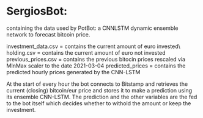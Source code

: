 # SergiosBot: 
containing the data used by PotBot: a CNNLSTM dynamic ensemble network to forecast bitcoin price. 

investment_data.csv = contains the current amount of euro invested\\
holding.csv = contains the current amount of euro not invested
previous_prices.csv = contains the previous bitocin prices rescaled via MInMax scaler to the date 2021-03-04
predicted_prices = contains the predicted hourly prices generated by the CNN-LSTM

At the start of every hour the bot connects to Bitstamp and retrieves the current (closing) bitcoin/eur price and stores it to 
make a prediction using its ensemble CNN-LSTM. The prediction and the other variables are the fed to the bot itself which decides 
whether to withold the amount or keep the investment. 
